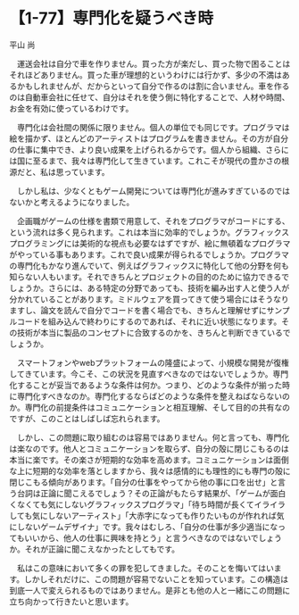 # 【1-77】専門化を疑うべき時

<div class="author">平山 尚</div>

　運送会社は自分で車を作りません。買った方が楽だし、買った物で困ることはそれほどありません。買った車が理想的というわけには行かず、多少の不満はあるかもしれませんが、だからといって自分で作るのは割に合いません。車を作るのは自動車会社に任せて、自分はそれを使う側に特化することで、人材や時間、お金を有効に使っているわけです。

　専門化は会社間の関係に限りません。個人の単位でも同じです。プログラマは絵を描かず、ほとんどのアーティストはプログラムを書きません。その方が自分の仕事に集中でき、より良い成果を上げられるからです。個人から組織、さらには国に至るまで、我々は専門化して生きています。これこそが現代の豊かさの根源だと、私は思っています。

　しかし私は、少なくともゲーム開発については専門化が進みすぎているのではないかと考えるようになりました。

　企画職がゲームの仕様を書類で用意して、それをプログラマがコードにする、という流れは多く見られます。これは本当に効率的でしょうか。グラフィックスプログラミングには美術的な視点も必要なはずですが、絵に無頓着なプログラマがやっている事もあります。これで良い成果が得られるでしょうか。プログラマの専門化もかなり進んでいて、例えばグラフィックスに特化して他の分野を何も知らない人もいます。それできちんとプロジェクトの目的のために協力できるでしょうか。さらには、ある特定の分野であっても、技術を編み出す人と使う人が分かれていることがあります。ミドルウェアを買ってきて使う場合にはそうなりますし、論文を読んで自分でコードを書く場合でも、きちんと理解せずにサンプルコードを組み込んで終わりにするのであれば、それに近い状態になります。その技術が本当に製品のコンセプトに合致するのかを、きちんと判断できているでしょうか。

　スマートフォンやwebプラットフォームの隆盛によって、小規模な開発が復権してきています。今こそ、この状況を見直すべきなのではないでしょうか。専門化することが妥当であるような条件は何か。つまり、どのような条件が揃った時に専門化すべきなのか。専門化するならばどのような条件を整えねばならないのか。専門化の前提条件はコミュニケーションと相互理解、そして目的の共有なのですが、このことはしばしば忘れられます。

　しかし、この問題に取り組むのは容易ではありません。何と言っても、専門化は楽なのです。他人とコミュニケーションを取らず、自分の殻に閉じこもるのは本当に楽です。その楽さが短期的な効率を高めます。コミュニケーションは面倒な上に短期的な効率を落としますから、我々は感情的にも理性的にも専門の殻に閉じこもる傾向があります。「自分の仕事をやってから他の事に口を出せ」と言う台詞は正論に聞こえるでしょう？その正論がもたらす結果が、「ゲームが面白くなくても気にしないグラフィックスプログラマ」「待ち時間が長くてイライラしても気にしないアーティスト」「大赤字になっても作りたいものが作れれば気にしないゲームデザイナ」です。我々はむしろ、「自分の仕事が多少適当になってもいいから、他人の仕事に興味を持とう」と言うべきなのではないでしょうか。それが正論に聞こえなかったとしてもです。

　私はこの意味において多くの罪を犯してきました。そのことを悔いてはいます。しかしそれだけに、この問題が容易でないことを知っています。この構造は到底一人で変えられるものではありません。是非とも他の人と一緒にこの問題に立ち向かって行きたいと思います。
